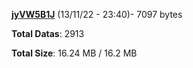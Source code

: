 [**jyVW5B1J**](/data/jyVW5B1J.txt) (13/11/22 - 23:40)- 7097 bytes

**Total Datas**: 2913

**Total Size**: 16.24 MB / 16.2 MB
